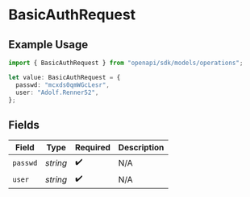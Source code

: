 # BasicAuthRequest

## Example Usage

```typescript
import { BasicAuthRequest } from "openapi/sdk/models/operations";

let value: BasicAuthRequest = {
  passwd: "mcxds0qmWGcLesr",
  user: "Adolf.Renner52",
};
```

## Fields

| Field              | Type               | Required           | Description        |
| ------------------ | ------------------ | ------------------ | ------------------ |
| `passwd`           | *string*           | :heavy_check_mark: | N/A                |
| `user`             | *string*           | :heavy_check_mark: | N/A                |